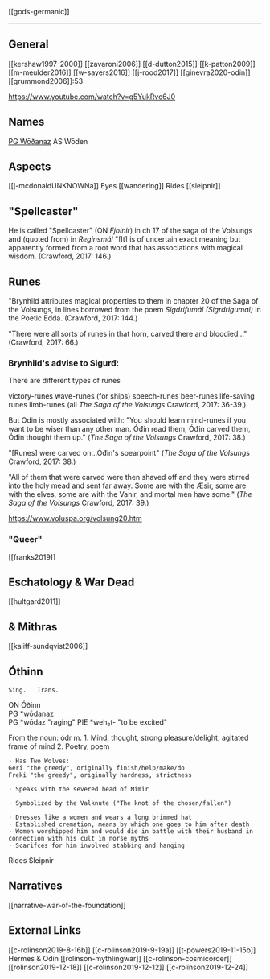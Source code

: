 [[gods-germanic]]

---

## General
[[kershaw1997-2000]]
[[zavaroni2006]]
[[d-dutton2015]]
[[k-patton2009]]
[[m-meulder2016]]
[[w-sayers2016]]
[[j-rood2017]]
[[ginevra2020-odin]]
[[grummond2006]]:53




https://www.youtube.com/watch?v=g5YukRvc6J0

## Names
[PG Wōðanaz](PG-wothanaz.md)
AS Wōden

## Aspects
[[j-mcdonaldUNKNOWNa]] Eyes
[[wandering]]
Rides [[sleipnir]]



## "Spellcaster"
   He is called "Spellcaster" (ON *Fjolnir*) in ch 17 of the saga of the Volsungs and (quoted from) in *Reginsmál* "[It] is of uncertain exact meaning but apparently formed from a root word that has associations with magical wisdom. (Crawford, 2017: 146.)
## Runes
   "Brynhild attributes magical properties to them in chapter 20 of the Saga of the Volsungs, in lines borrowed from the poem *Sigdrífumál (Sigrdrigumal)* in the Poetic Edda. (Crawford, 2017: 144.)
  
   "There were all sorts
   of runes in that horn,
   carved there and bloodied..." (Crawford, 2017: 66.)
### Brynhild's advise to Sigurđ:
   There are different types of runes
  
   victory-runes
   wave-runes (for ships)
   speech-runes
   beer-runes
   life-saving runes
   limb-runes
   (all *The Saga of the Volsungs* Crawford, 2017: 36-39.)
  
   But Odin is mostly associated with: 
   "You should learn mind-runes
   if you want to be wiser
   than any other man.
   Óđin read them,
   Óđin carved them,
   Óđin thought them up." (*The Saga of the Volsungs* Crawford, 2017: 38.)

   "[Runes] were carved on...Óđin's spearpoint" (*The Saga of the Volsungs* Crawford, 2017: 38.)

   "All of them that were carved
   were then shaved off
   and they were stirred into the holy mead
   and sent far away.
   Some are with the Æsir,
   some are with the elves,
   some are with the Vanir,
   and mortal men have some." (*The Saga of the Volsungs* Crawford, 2017: 39.)
   
   https://www.voluspa.org/volsung20.htm
   
   
### "Queer"
[[franks2019]]
## Eschatology & War Dead
[[hultgard2011]]
## & Mithras
[[kaliff-sundqvist2006]]
   

   
   
   ## Óthinn
   

	Sing.	Trans.
ON	Óðinn	
PG	*wōdanaz	
PG	*wōdaz	"raging"
PIE	*weh₂t-	"to be excited"

From the noun: ódr m.
	1. Mind, thought, strong pleasure/delight, agitated frame of mind
	2. Poetry, poem

	· Has Two Wolves:
	Geri "the greedy", originally finish/help/make/do
	Freki "the greedy", originally hardness, strictness
	
	· Speaks with the severed head of Mímir

	· Symbolized by the Valknute ("The knot of the chosen/fallen")

	· Dresses like a women and wears a long brimmed hat
	· Established cremation, means by which one goes to him after death
	· Women worshipped him and would die in battle with their husband in connection with his cult in norse myths
	· Scarifces for him involved stabbing and hanging

Rides Sleipnir

## Narratives
[[narrative-war-of-the-foundation]]

## External Links
[[c-rolinson2019-8-16b]]
[[c-rolinson2019-9-19a]]
[[t-powers2019-11-15b]] Hermes & Odin 
[[rolinson-mythlingwar]]
[[c-rolinson-cosmicorder]]
[[rolinson2019-12-18]]
[[c-rolinson2019-12-12]]
[[c-rolinson2019-12-24]]